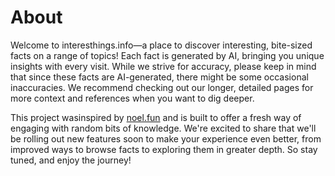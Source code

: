 # About

Welcome to interesthings.info—a place to discover interesting,
bite-sized facts on a range of topics! Each fact is
generated by AI, bringing you unique
insights with every visit. While we strive for accuracy, please keep in
mind that since these facts are AI-generated, there might be some
occasional inaccuracies. We recommend checking out our longer, detailed
pages for more context and references when you want to dig deeper.

This project wasinspired by [noel.fun](https://noel.fun/)
and is built to offer a fresh way of engaging with random bits of
knowledge. We're excited to share that we'll be rolling
out new features soon to make your experience even better, from improved
ways to browse facts to exploring them in greater depth. So stay tuned,
and enjoy the journey!
